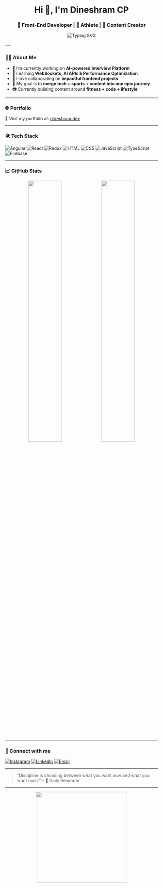 <!-- Title -->
<h1 align="center">Hi 👋, I'm Dineshram CP</h1>
<h3 align="center">🚀 Front-End Developer | 🏃 Athlete | 🎥 Content Creator</h3>

<!-- Typing Animation -->
<p align="center">
  <img src="https://readme-typing-svg.demolab.com?font=Fira+Code&weight=600&pause=1000&color=F75C7E&center=true&vCenter=true&width=435&lines=Passionate+Frontend+Dev;Loves+React+%26+Angular;Part-Time+Sprinter+%26+Boxer;Content+Creator+%F0%9F%93%B9" alt="Typing SVG" />
</p>
---

<!-- About Me -->
### 🧑‍💻 About Me

- 🔭 I’m currently working on **AI-powered Interview Platform**
- 🌱 Learning **WebSockets, AI APIs & Performance Optimization**
- 👯 I love collaborating on **impactful frontend projects**
- 🎯 My goal is to **merge tech + sports + content into one epic journey**
- 📷 Currently building content around **fitness + code + lifestyle**

---

<!-- Portfolio -->
### 🌐 Portfolio

🔗 Visit my portfolio at: [dineshram.dev](https://dineshram.lovable.app/)

---

<!-- Tech Stack -->
### 🛠️ Tech Stack

![Angular](https://img.shields.io/badge/-Angular-DD0031?logo=angular&logoColor=white&style=for-the-badge)
![React](https://img.shields.io/badge/-React-61DAFB?logo=react&logoColor=black&style=for-the-badge)
![Redux](https://img.shields.io/badge/-Redux-764ABC?logo=redux&logoColor=white&style=for-the-badge)
![HTML](https://img.shields.io/badge/-HTML5-E34F26?logo=html5&logoColor=white&style=for-the-badge)
![CSS](https://img.shields.io/badge/-CSS3-1572B6?logo=css3&logoColor=white&style=for-the-badge)
![JavaScript](https://img.shields.io/badge/-JavaScript-F7DF1E?logo=javascript&logoColor=black&style=for-the-badge)
![TypeScript](https://img.shields.io/badge/-TypeScript-3178C6?logo=typescript&logoColor=white&style=for-the-badge)
![Firebase](https://img.shields.io/badge/-Firebase-FFCA28?logo=firebase&logoColor=black&style=for-the-badge)

---

<!-- GitHub Stats -->
### 📈 GitHub Stats

<p align="center">
  <img src="https://github-readme-stats.vercel.app/api?username=dineshramcp&show_icons=true&theme=radical&count_private=true&hide_border=true" width="47%" />
  <img src="https://github-readme-streak-stats.herokuapp.com/?user=dineshramcp&theme=radical&hide_border=true" width="47%" />
</p>

---

<!-- Social Links -->
### 📱 Connect with me

<p align="left">
  <a href="https://www.instagram.com/im_superman____" target="_blank"><img alt="Instagram" src="https://img.shields.io/badge/-@dineshramcp-E4405F?style=for-the-badge&logo=Instagram&logoColor=white"/></a>
  <a href="https://www.linkedin.com/in/dineshram-cp/" target="_blank"><img alt="LinkedIn" src="https://img.shields.io/badge/-DineshCP-0077B5?style=for-the-badge&logo=Linkedin&logoColor=white"/></a>
  <a href="mailto:dineshramcp28@gmail.com"><img alt="Email" src="https://img.shields.io/badge/-Gmail-D14836?style=for-the-badge&logo=gmail&logoColor=white" /></a>
</p>

---

<!-- Quotes -->
> “Discipline is choosing between what you want now and what you want most.” – 📍 Daily Reminder

---

<!-- Footer GIF or Image -->
<p align="center">
  <img src="https://media.giphy.com/media/13HgwGsXF0aiGY/giphy.gif" width="300" />
</p>
